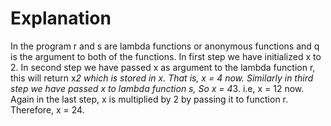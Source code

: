 # Explanation

In the program r and s are lambda functions or anonymous functions and q is the argument to both of the functions. In first step we have initialized x to 2. In second step we have passed x as argument to the lambda function r, this will return x*2 which is stored in x. That is, x = 4 now. Similarly in third step we have passed x to lambda function s, So x = 4*3. i.e, x = 12 now. Again in the last step, x is multiplied by 2 by passing it to function r. Therefore, x = 24.
